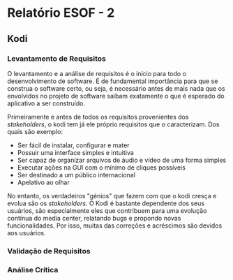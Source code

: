 # Relatório ESOF - 2

## Kodi

### Levantamento de Requisitos

  O levantamento e a análise de requisitos é o início para todo o desenvolvimento de software. É de fundamental importância para que se construa o software certo, ou seja, é necessário antes de mais nada que os envolvidos no projeto de software saibam exatamente o que é esperado do aplicativo a ser construído.

  Primeiramente e antes de todos os requisitos provenientes dos *stakeholders*, o kodi tem já ele próprio requisitos que o caracterizam. Dos quais são exemplo:
  - Ser fácil de instalar, configurar e mater
  - Possuir uma interface simples e intuitiva
  - Ser capaz de organizar arquivos de áudio e vídeo de uma forma simples
  - Executar ações na GUI com o mínimo de cliques possíveis
  - Ser destinado a um público internacional
  - Apelativo ao olhar
  
  
  No entanto, os verdadeiros "génios" que fazem com que o kodi cresça e evolua são os *stakeholders*.
  O Kodi é bastante dependente dos seus usuários, são especialmente eles que contribuem para uma evolução contínua do media center, relatando bugs e propondo novas funcionalidades. Por isso, muitas das correções e acréscimos são devidos aos usuários.

### Validação de Requisitos

### Análise Crítica
